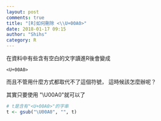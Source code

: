 ```yaml
---
layout: post
comments: true
title: "[R]如何刪除 <\\U+00A0>"
date: 2018-01-17 09:15
author: "Shihs"
category: R
---
```




在資料中有些含有空白的文字讀進R後會變成
```
<U+00A0>
```
而且不管用什麼方式都取代不了這個符號，
這時候該怎麼辦呢？


其實只要使用 "\U00A0"就可以了

```R
# t是含有"<U+00A0>"的字串
t <- gsub("\U00A0", "", t)
```